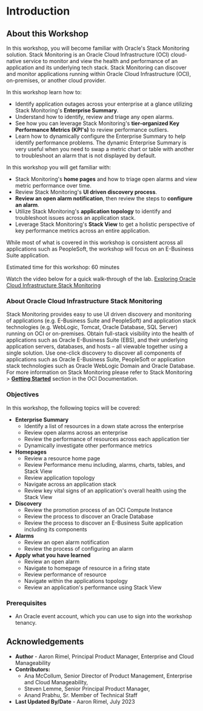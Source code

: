 # Introduction

## About this Workshop

In this workshop, you will become familiar with Oracle's Stack Monitoring solution. Stack Monitoring is an Oracle Cloud Infrastructure (OCI) cloud-native service to monitor and view the health and performance of an application and its underlying tech stack. Stack Monitoring can discover and monitor applications running within Oracle Cloud Infrastructure (OCI), on-premises, or another cloud provider.

In this workshop learn how to:
* Identify application outages across your enterprise at a glance utilizing Stack Monitoring's **Enterprise Summary**. 
* Understand how to identify, review and triage any open alarms. 
* See how you can leverage Stack Monitoring's **tier-organized Key Performance Metrics (KPI's)** to review performance outliers. 
* Learn how to dynamically configure the Enterprise Summary to help identify performance problems. The dynamic Enterprise Summary is very useful when you need to swap a metric chart or table with another to troubleshoot an alarm that is not displayed by default.

In this workshop you will get familiar with:
* Stack Monitoring's **home pages** and how to triage open alarms and view metric performance over time. 
* Review Stack Monitoring's **UI driven discovery process**. 
* **Review an open alarm notification**, then review the steps to **configure an alarm**. 
* Utilize Stack Monitoring's **application topology** to identify and troubleshoot issues across an application stack. 
* Leverage Stack Monitoring's **Stack View** to get a holistic perspective of key performance metrics across an entire application. 

While most of what is covered in this workshop is consistent across all applications such as PeopleSoft, the workshop will focus on an E-Business Suite application. 

Estimated time for this workshop: 60 minutes

Watch the video below for a quick walk-through of the lab.
[Exploring Oracle Cloud Infrastructure Stack Monitoring](videohub:1_s2r2iqec)

### About Oracle Cloud Infrastructure Stack Monitoring

Stack Monitoring provides easy to use UI driven discovery and monitoring of applications (e.g. E-Business Suite and PeopleSoft) and application stack technologies (e.g. WebLogic, Tomcat, Oracle Database, SQL Server) running on OCI or on-premises. Obtain full-stack visibility into the health of applications such as Oracle E-Business Suite (EBS), and their underlying application servers, databases, and hosts – all viewable together using a single solution. Use one-click discovery to discover all components of applications such as Oracle E-Business Suite, PeopleSoft or application stack technologies such as Oracle WebLogic Domain and Oracle Database. For more information on Stack Monitoring please refer to Stack Monitoring > **[Getting Started](https://docs.oracle.com/en-us/iaas/stack-monitoring/index.html)** section in the OCI Documentation.


### Objectives

In this workshop, the following topics will be covered:
* **Enterprise Summary**
    - Identify a list of resources in a down state across the enterprise
    - Review open alarms across an enterprise
    - Review the performance of resources across each application tier
    - Dynamically investigate other performance metrics
* **Homepages**
    - Review a resource home page
    - Review Performance menu including, alarms, charts, tables, and Stack View
    - Review application topology
    - Navigate across an application stack
    - Review key vital signs of an application's overall health using the Stack View
* **Discovery**
    - Review the promotion process of an OCI Compute Instance
    - Review the process to discover an Oracle Database
    - Review the process to discover an E-Business Suite application including its components
* **Alarms**
    - Review an open alarm notification
    - Review the process of configuring an alarm
* **Apply what you have learned**
    - Review an open alarm
    - Navigate to homepage of resource in a firing state
    - Review performance of resource
    - Navigate within the applications topology
    - Review an application's performance using Stack View

### Prerequisites

* An Oracle event account, which you can use to sign into the workshop tenancy.

## Acknowledgements

* **Author** - Aaron Rimel, Principal Product Manager, Enterprise and Cloud Manageability
* **Contributors:** 
    * Ana McCollum, Senior Director of Product Management, Enterprise and Cloud Manageability,  
    * Steven Lemme, Senior Principal Product Manager,  
    * Anand Prabhu, Sr. Member of Technical Staff
* **Last Updated By/Date** - Aaron Rimel, July 2023

